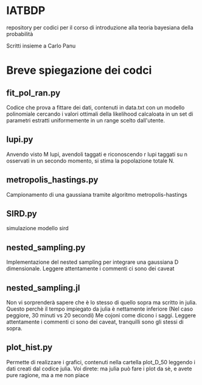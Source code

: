 # IATBDP
repository per codici per il corso di introduzione alla teoria bayesiana della probabilità

Scritti insieme a Carlo Panu

# Breve spiegazione dei codci

## fit\_pol\_ran.py

Codice che prova a fittare dei dati, contenuti in data.txt con un modello polinomiale cercando i valori ottimali della likelihood calcaloata in un set di parametri estratti uniformemente in un range scelto dall'utente.

## lupi.py

Anvendo visto M lupi, avendoli taggati e riconoscendo r lupi taggati su n osservati in un secondo momento, si stima la popolazione totale N.

## metropolis_hastings.py

Campionamento di una gaussiana tramite algoritmo metropolis-hastings

## SIRD.py

simulazione modello sird

## nested_sampling.py

Implementazione del nested sampling per integrare una gaussiana D dimensionale. Leggere attentamente i commenti ci sono dei caveat

## nested_sampling.jl

Non vi sorprenderà sapere che è lo stesso di quello sopra ma scritto in julia. Questo perchè il tempo impiegato da julia è nettamente inferiore (Nel caso peggiore, 30 minuti vs 20 secondi) Me cojoni come dicono i saggi. Leggere attentamente i commenti ci sono dei caveat, tranquilli sono gli stessi di sopra.

## plot_hist.py

Permette di realizzare i grafici, contenuti nella cartella plot\_D\_50 leggendo i dati creati dal codice julia. Voi direte: ma julia può fare i plot da sè, e avete pure ragione, ma a me non piace
